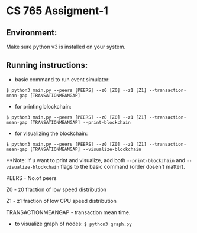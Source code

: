 # CS 765 Assigment-1

## **Environment:**
Make sure python v3 is installed on your system.

## **Running instructions:**
- basic command to run event simulator:

`$ python3 main.py --peers [PEERS] --z0 [Z0] --z1 [Z1] --transaction-mean-gap [TRANSATIONMEANGAP]`

- for printing blockchain:

`$ python3 main.py --peers [PEERS] --z0 [Z0] --z1 [Z1] --transaction-mean-gap [TRANSATIONMEANGAP] --print-blockchain`

- for visualizing the blockchain:

`$ python3 main.py --peers [PEERS] --z0 [Z0] --z1 [Z1] --transaction-mean-gap [TRANSATIONMEANGAP] --visualize-blockchain` 

**Note: If u want to print and visualize, add both `--print-blockchain` and `--visualize-blockchain` flags to the basic command (order dosen't matter).

PEERS - No.of peers

Z0 - z0 fraction of low speed distribution

Z1 - z1 fraction of low CPU speed distribution

TRANSACTIONMEANGAP - transaction mean time.

- to visualize graph of nodes:
    `$ python3 graph.py`